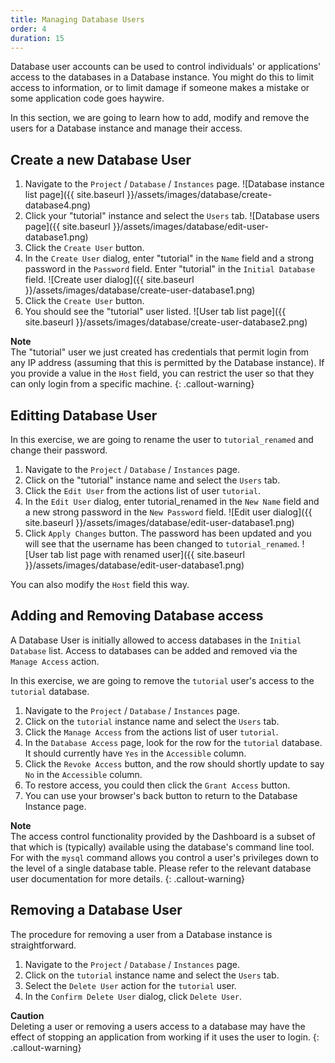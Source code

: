 ```yaml
---
title: Managing Database Users
order: 4
duration: 15
---
```


Database user accounts can be used to control individuals' or applications' access to the databases in a Database instance.  You might do this to limit access to information, or to limit damage if someone makes a mistake or some application code goes haywire.

In this section, we are going to learn how to add, modify and remove the users for a Database instance and manage their access.

## Create a new Database User
1. Navigate to the `Project` / `Database` / `Instances` page.
![Database instance list page]({{ site.baseurl }}/assets/images/database/create-database4.png)
1. Click your "tutorial" instance and select the `Users` tab.
![Database users page]({{ site.baseurl }}/assets/images/database/edit-user-database1.png)
1. Click the `Create User` button.
1. In the `Create User` dialog, enter "tutorial" in the `Name` field and a strong password in the `Password` field.  Enter "tutorial" in the `Initial Database` field.
![Create user dialog]({{ site.baseurl }}/assets/images/database/create-user-database1.png)
1. Click the `Create User` button.
1. You should see the "tutorial" user listed.
![User tab list page]({{ site.baseurl }}/assets/images/database/create-user-database2.png)

**Note**  
The "tutorial" user we just created has credentials that permit login from any IP address (assuming that this is permitted by the Database instance).  If you provide a value in the `Host` field, you can restrict the user so that they can only login from a specific machine.
{: .callout-warning}


## Editting Database User

In this exercise, we are going to rename the user to `tutorial_renamed` and change their password.

1. Navigate to the `Project` / `Database` / `Instances` page.
1. Click on the "tutorial" instance name and select the `Users` tab.
1. Click the `Edit User` from the actions list of user `tutorial`.
1. In the `Edit User` dialog, enter tutorial_renamed in the `New Name` field and a new strong password in the `New Password` field.
![Edit  user dialog]({{ site.baseurl }}/assets/images/database/edit-user-database1.png)
1. Click `Apply Changes` button. The password has been updated and you will see that the username has been changed to `tutorial_renamed`.
![User tab list page with renamed user]({{ site.baseurl }}/assets/images/database/edit-user-database1.png)

You can also modify the `Host` field this way.

## Adding and Removing Database access

A Database User is initially allowed to access databases in the `Initial Database` list.  Access to databases can be added and removed via the `Manage Access` action.

In this exercise, we are going to remove the `tutorial` user's access to the `tutorial` database.

1. Navigate to the `Project` / `Database` / `Instances` page.
1. Click on the `tutorial` instance name and select the `Users` tab.
1. Click the `Manage Access` from the actions list of user `tutorial`.
1. In the `Database Access` page, look for the row for the `tutorial` database.  It should currently have `Yes` in the `Accessible` column.
1. Click the `Revoke Access` button, and the row should shortly update to say `No` in the `Accessible` column.
1. To restore access, you could then click the `Grant Access` button.
1. You can use your browser's back button to return to the Database Instance page.

**Note**  
The access control functionality provided by the Dashboard is a subset of that which is (typically) available using the database's command line tool.  For with the `mysql` command allows you control a user's privileges down to the level of a single database table.  Please refer to the relevant database user documentation for more details.
{: .callout-warning}

## Removing a Database User

The procedure for removing a user from a Database instance is straightforward.

1. Navigate to the `Project` / `Database` / `Instances` page.
1. Click on the `tutorial` instance name and select the `Users` tab.
1. Select the `Delete User` action for the `tutorial` user.
1. In the `Confirm Delete User` dialog, click `Delete User`.

**Caution**  
Deleting a user or removing a users access to a database may have the effect of stopping an application from working if it uses the user to login.
{: .callout-warning}
